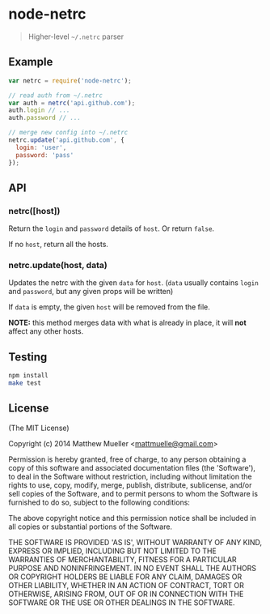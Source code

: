 
# node-netrc

> Higher-level `~/.netrc` parser


## Example

```js
var netrc = require('node-netrc');

// read auth from ~/.netrc
var auth = netrc('api.github.com');
auth.login // ...
auth.password // ...

// merge new config into ~/.netrc
netrc.update('api.github.com', {
  login: 'user',
  password: 'pass'
});
```


## API

### netrc([host])

Return the `login` and `password` details of `host`. Or return `false`.

If no `host`, return all the hosts.

### netrc.update(host, data)

Updates the netrc with the given `data` for `host`. (`data` usually contains
`login` and `password`, but any given props will be written)

If `data` is empty, the given `host` will be removed from the file.

**NOTE:** this method merges data with what is already in place, it will **not**
affect any other hosts.


## Testing

```sh
npm install
make test
```


## License

(The MIT License)

Copyright (c) 2014 Matthew Mueller &lt;mattmuelle@gmail.com&gt;

Permission is hereby granted, free of charge, to any person obtaining
a copy of this software and associated documentation files (the
'Software'), to deal in the Software without restriction, including
without limitation the rights to use, copy, modify, merge, publish,
distribute, sublicense, and/or sell copies of the Software, and to
permit persons to whom the Software is furnished to do so, subject to
the following conditions:

The above copyright notice and this permission notice shall be
included in all copies or substantial portions of the Software.

THE SOFTWARE IS PROVIDED 'AS IS', WITHOUT WARRANTY OF ANY KIND,
EXPRESS OR IMPLIED, INCLUDING BUT NOT LIMITED TO THE WARRANTIES OF
MERCHANTABILITY, FITNESS FOR A PARTICULAR PURPOSE AND NONINFRINGEMENT.
IN NO EVENT SHALL THE AUTHORS OR COPYRIGHT HOLDERS BE LIABLE FOR ANY
CLAIM, DAMAGES OR OTHER LIABILITY, WHETHER IN AN ACTION OF CONTRACT,
TORT OR OTHERWISE, ARISING FROM, OUT OF OR IN CONNECTION WITH THE
SOFTWARE OR THE USE OR OTHER DEALINGS IN THE SOFTWARE.
